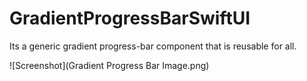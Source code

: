 # GradientProgressBarSwiftUI
Its a generic gradient progress-bar component that is reusable for all.


![Screenshot](Gradient Progress Bar Image.png)



